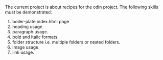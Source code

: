 The current project is about recipes for the odin project.
The following skills must be demonstrated:
1. boiler-plate index.html page
2. heading usage.
3. paragraph usage.
4. bold and italic formats.
5. folder structure i.e. multiple folders or nested folders.
6. image usage.
7. link usage.
